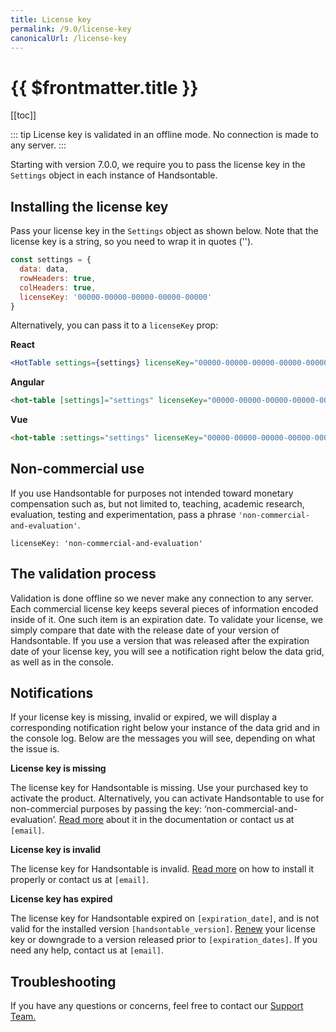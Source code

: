 ```yaml
---
title: License key
permalink: /9.0/license-key
canonicalUrl: /license-key
---
```


# {{ $frontmatter.title }}

[[toc]]

::: tip
License key is validated in an offline mode. No connection is made to any server.
:::

Starting with version 7.0.0, we require you to pass the license key in the `Settings` object in each instance of Handsontable.

## Installing the license key

Pass your license key in the `Settings` object as shown below. Note that the license key is a string, so you need to wrap it in quotes ('').
```js
const settings = {
  data: data,
  rowHeaders: true,
  colHeaders: true,
  licenseKey: '00000-00000-00000-00000-00000'
}
```

Alternatively, you can pass it to a `licenseKey` prop:

**React**
```jsx
<HotTable settings={settings} licenseKey="00000-00000-00000-00000-00000" />
```

**Angular**
```html
<hot-table [settings]="settings" licenseKey="00000-00000-00000-00000-00000"></hot-table>
```
**Vue**
```html
<hot-table :settings="settings" licenseKey="00000-00000-00000-00000-00000" />
```
## Non-commercial use

If you use Handsontable for purposes not intended toward monetary compensation such as, but not limited to, teaching, academic research, evaluation, testing and experimentation, pass a phrase  `'non-commercial-and-evaluation'`.

```
licenseKey: 'non-commercial-and-evaluation'
```
## The validation process

Validation is done offline so we never make any connection to any server. Each commercial license key keeps several pieces of information encoded inside of it. One such item is an expiration date. To validate your license, we simply compare that date with the release date of your version of Handsontable. If you use a version that was released after the expiration date of your license key, you will see a notification right below the data grid, as well as in the console.

## Notifications

If your license key is missing, invalid or expired, we will display a corresponding notification right below your instance of the data grid and in the console log. Below are the messages you will see, depending on what the issue is.

**License key is missing**

The license key for Handsontable is missing. Use your purchased key to activate the product. Alternatively, you can activate Handsontable to use for non-commercial purposes by passing the key: ‘non-commercial-and-evaluation’.  [Read more](license-key.md)  about it in the documentation or contact us at `[email]`.

**License key is invalid**

The license key for Handsontable is invalid.  [Read more](license-key.md) on how to install it properly or contact us at `[email]`.

**License key has expired**

The license key for Handsontable expired on `[expiration_date]`, and is not valid for the installed version `[handsontable_version]`.  [Renew](https://my.handsontable.com) your license key or downgrade to a version released prior to `[expiration_dates]`. If you need any help, contact us at `[email]`.

## Troubleshooting

If you have any questions or concerns, feel free to contact our [Support Team.](https://handsontable.com/contact?category=technical_support)
